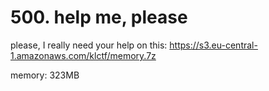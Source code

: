 # 500. help me, please

please, I really need your help on this: https://s3.eu-central-1.amazonaws.com/klctf/memory.7z

memory: 323MB
